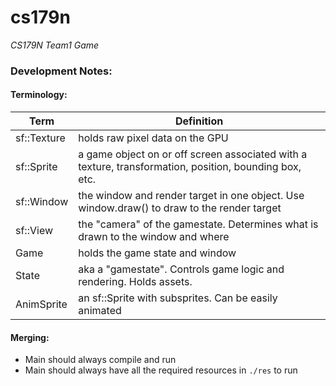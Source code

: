 # cs179n

*CS179N Team1 Game*

### Development Notes:

#### Terminology:

Term        | Definition    |
---         | ---           |
sf::Texture | holds raw pixel data on the GPU |
sf::Sprite  | a game object on or off screen associated with a texture, transformation, position, bounding box, etc. |
sf::Window  | the window and render target in one object. Use window.draw() to draw to the render target |
sf::View    | the "camera" of the gamestate. Determines what is drawn to the window and where |
Game        | holds the game state and window |
State       | aka a "gamestate". Controls game logic and rendering. Holds assets. |
AnimSprite  | an sf::Sprite with subsprites. Can be easily animated |

#### Merging:

* Main should always compile and run
* Main should always have all the required resources in `./res` to run